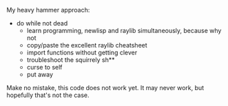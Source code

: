 My heavy hammer approach:
- do while not dead
   - learn programming, newlisp and raylib simultaneously, because why not
   - copy/paste the excellent raylib cheatsheet
   - import functions without getting clever  
   - troubleshoot the squirrely sh**
   - curse to self
   - put away

Make no mistake, this code does not work yet.  It may never work, but hopefully that's not the case.
